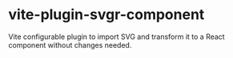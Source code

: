 # vite-plugin-svgr-component
Vite configurable plugin to import SVG and transform it to a React component without changes needed.
